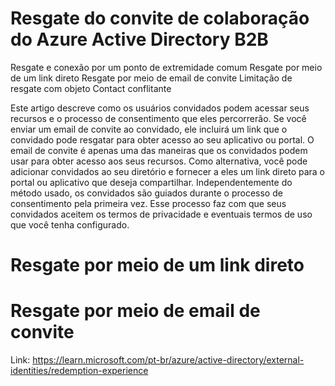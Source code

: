 # Resgate do convite de colaboração do Azure Active Directory B2B

Resgate e conexão por um ponto de extremidade comum
Resgate por meio de um link direto
Resgate por meio de email de convite
Limitação de resgate com objeto Contact conflitante

Este artigo descreve como os usuários convidados podem acessar seus recursos e o processo de consentimento que eles percorrerão. Se você enviar um email de convite ao convidado, ele incluirá um link que o convidado pode resgatar para obter acesso ao seu aplicativo ou portal. O email de convite é apenas uma das maneiras que os convidados podem usar para obter acesso aos seus recursos. Como alternativa, você pode adicionar convidados ao seu diretório e fornecer a eles um link direto para o portal ou aplicativo que deseja compartilhar. Independentemente do método usado, os convidados são guiados durante o processo de consentimento pela primeira vez. Esse processo faz com que seus convidados aceitem os termos de privacidade e eventuais termos de uso que você tenha configurado.

# Resgate por meio de um link direto
# Resgate por meio de email de convite

Link: https://learn.microsoft.com/pt-br/azure/active-directory/external-identities/redemption-experience
